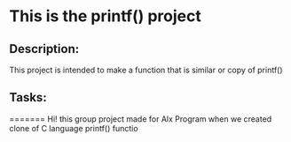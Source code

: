 
# This is the printf() project

## Description:
This project is intended to make a function that is similar or copy of printf()

## Tasks:
=======
Hi! this group project made for Alx Program when we created clone of C language printf() functio
